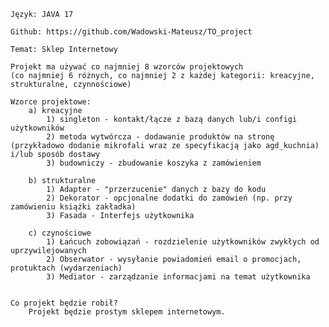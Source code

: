     Język: JAVA 17

    Github: https://github.com/Wadowski-Mateusz/TO_project

    Temat: Sklep Internetowy

    Projekt ma używać co najmniej 8 wzorców projektowych 
    (co najmniej 6 różnych, co najmniej 2 z każdej kategorii: kreacyjne, strukturalne, czynnościowe)

    Wzorce projektowe:
        a) kreacyjne
            1) singleton - kontakt/łącze z bazą danych lub/i configi użytkowników
            2) metoda wytwórcza - dodawanie produktów na stronę (przykładowo dodanie mikrofali wraz ze specyfikacją jako agd_kuchnia) i/lub sposób dostawy
            3) budowniczy - zbudowanie koszyka z zamówieniem

        b) strukturalne
            1) Adapter - "przerzucenie" danych z bazy do kodu
            2) Dekorator - opcjonalne dodatki do zamówień (np. przy zamówieniu książki zakładka)
            3) Fasada - Interfejs użytkownika

        c) czynościowe
            1) Łańcuch zobowiązań - rozdzielenie użytkowników zwykłych od uprzywilejowanych
            2) Obserwator - wysyłanie powiadomień email o promocjach, protuktach (wydarzeniach)
            3) Mediator - zarządzanie informacjami na temat użytkownika


    Co projekt będzie robił?
        Projekt będzie prostym sklepem internetowym.
